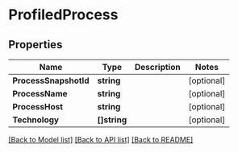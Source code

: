 # ProfiledProcess

## Properties

Name | Type | Description | Notes
------------ | ------------- | ------------- | -------------
**ProcessSnapshotId** | **string** |  | [optional] 
**ProcessName** | **string** |  | [optional] 
**ProcessHost** | **string** |  | [optional] 
**Technology** | **[]string** |  | [optional] 

[[Back to Model list]](../README.md#documentation-for-models) [[Back to API list]](../README.md#documentation-for-api-endpoints) [[Back to README]](../README.md)


